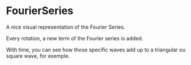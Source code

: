 # FourierSeries

A nice visual representation of the Fourier Series.

Every rotation, a new term of the Fourier series is added.

With time, you can see how those specific waves add up to a triangular ou square wave, for exemple.
